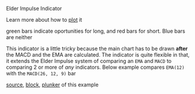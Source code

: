 Elder Impulse Indicator

Learn more about how to [plot](http://stockcharts.com/school/doku.php?id=chart_school:chart_analysis:elder_impulse_system) it

green bars indicate oportunities for long, and red bars for short. Blue bars are neither

This indicator is a little tricky because the main chart has to be drawn **after** the MACD and the EMA are calculated. The indicator is quite flexible in that, it extends the Elder Impulse system of comparing an `EMA` and `MACD` to comparing 2 or more of *any* indicators. Below example compares `EMA(12)` with the `MACD(26, 12, 9)` bar

[source](https://github.com/rrag/react-stockcharts/blob/master/docs/lib/charts/OHLCChartWithElderImpulseIndicator.jsx), [block](http://bl.ocks.org/rrag/d26ef33a49317e2841c9), [plunker](http://plnkr.co/edit/gist:d26ef33a49317e2841c9?p=preview) of this example
